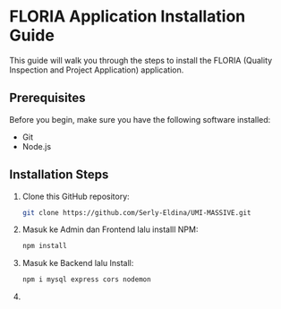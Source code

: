 # FLORIA Application Installation Guide

This guide will walk you through the steps to install the FLORIA (Quality Inspection and Project Application) application.

## Prerequisites

Before you begin, make sure you have the following software installed:

- Git
- Node.js

## Installation Steps

1. Clone this GitHub repository:
    ```sh
    git clone https://github.com/Serly-Eldina/UMI-MASSIVE.git
    ```
2. Masuk ke Admin dan Frontend lalu installl NPM:
    ```sh
    npm install
    ```
3. Masuk ke Backend lalu Install:
    ```sh
    npm i mysql express cors nodemon
    ```
4.  
